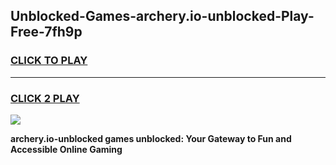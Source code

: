 
## Unblocked-Games-archery.io-unblocked-Play-Free-7fh9p
<h3>
<a href="https://premium76.site?title=archery.io-unblocked&ref=21A">CLICK TO PLAY</a></h3>
<hr>

<h3>
<a href="https://premium76.site?title=archery.io-unblocked&ref=21A">CLICK 2 PLAY</a>
  
</h3>

<a href="https://premium76.site?title=archery.io-unblocked&ref=21A"><img src="https://clearcache.store/games.png"></a>


**archery.io-unblocked games unblocked: Your Gateway to Fun and Accessible Online Gaming**
